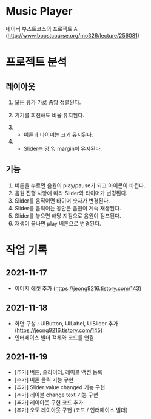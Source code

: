 # Music Player

네이버 부스트코스의 프로젝트 A (http://www.boostcourse.org/mo326/lecture/256081)

# 프로젝트 분석

## 레이아웃

1. 모든 뷰가 가로 중앙 정렬된다.

2. 기기를 회전해도 비율 유지된다.

3. - 버튼과 타이머는 크기 유지된다.

4. - Slider는 양 옆 margin이 유지된다.

## 기능

1. 버튼을 누르면 음원이 play/pause가 되고 아이콘이 바뀐다.
2. 음원 진행 사항에 따라 Slider와 타이머가 변경된다.
3. Slider를 움직이면 타이머 숫자가 변경된다.
4. Slider를 움직이는 동안은 음원이 계속 재생된다.
5. Slider를 놓으면 해당 지점으로 음원이 점프된다.
6. 재생이 끝나면 play 버튼으로 변경된다.

# 작업 기록

## 2021-11-17

- 이미지 에셋 추가 (https://jeong9216.tistory.com/143)

## 2021-11-18

- 화면 구성 : UIButton, UILabel, UISlider 추가 (https://jeong9216.tistory.com/145)
- 인터페이스 빌더 객체와 코드를 연결

## 2021-11-19

- [추가] 버튼, 슬라이더, 레이블 액션 등록
- [추가] 버튼 클릭 기능 구현 
- [추가] Slider value changed 기능 구현
- [추가] 레이블 change text 기능 구현
- [추가] 레이아웃 구현 코드 추가
- [추가] 오토 레이아웃 구현 (코드 / 인터페이스 빌더)
